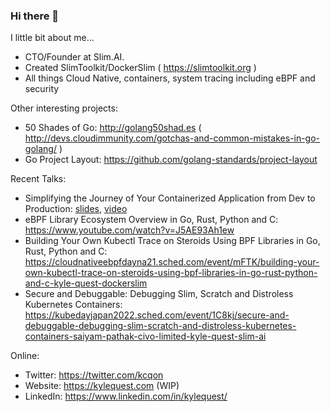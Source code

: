 ### Hi there 👋

I little bit about me... 

- CTO/Founder at Slim.AI.
- Created SlimToolkit/DockerSlim ( https://slimtoolkit.org )
- All things Cloud Native, containers, system tracing including eBPF and security


Other interesting projects:

- 50 Shades of Go: http://golang50shad.es ( http://devs.cloudimmunity.com/gotchas-and-common-mistakes-in-go-golang/ )
- Go Project Layout: https://github.com/golang-standards/project-layout


Recent Talks:

- Simplifying the Journey of Your Containerized Application from Dev to Production: [slides](https://speakerdeck.com/kcq/simplifying-the-journey-of-your-containerized-application-from-dev-to-production), [video](https://www.youtube.com/watch?v=8iJ_6VUzk1I)
- eBPF Library Ecosystem Overview in Go, Rust, Python and C: https://www.youtube.com/watch?v=J5AE93Ah1ew
- Building Your Own Kubectl Trace on Steroids Using BPF Libraries in Go, Rust, Python and C: https://cloudnativeebpfdayna21.sched.com/event/mFTK/building-your-own-kubectl-trace-on-steroids-using-bpf-libraries-in-go-rust-python-and-c-kyle-quest-dockerslim
- Secure and Debuggable: Debugging Slim, Scratch and Distroless Kubernetes Containers: https://kubedayjapan2022.sched.com/event/1C8kj/secure-and-debuggable-debugging-slim-scratch-and-distroless-kubernetes-containers-saiyam-pathak-civo-limited-kyle-quest-slim-ai


Online:

- Twitter: https://twitter.com/kcqon
- Website: https://kylequest.com (WIP)
- LinkedIn: https://www.linkedin.com/in/kylequest/


